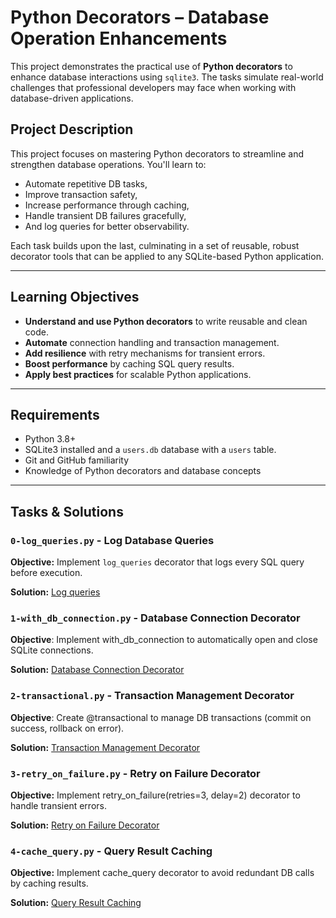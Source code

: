 # Python Decorators – Database Operation Enhancements

This project demonstrates the practical use of **Python decorators** to enhance database interactions using `sqlite3`. The tasks simulate real-world challenges that professional developers may face when working with database-driven applications.

## Project Description

This project focuses on mastering Python decorators to streamline and strengthen database operations. You'll learn to:

- Automate repetitive DB tasks,
- Improve transaction safety,
- Increase performance through caching,
- Handle transient DB failures gracefully,
- And log queries for better observability.

Each task builds upon the last, culminating in a set of reusable, robust decorator tools that can be applied to any SQLite-based Python application.

---

## Learning Objectives

- **Understand and use Python decorators** to write reusable and clean code.
- **Automate** connection handling and transaction management.
- **Add resilience** with retry mechanisms for transient errors.
- **Boost performance** by caching SQL query results.
- **Apply best practices** for scalable Python applications.

---

## Requirements

- Python 3.8+
- SQLite3 installed and a `users.db` database with a `users` table.
- Git and GitHub familiarity
- Knowledge of Python decorators and database concepts

---

## Tasks & Solutions

### `0-log_queries.py` - **Log Database Queries**

**Objective:** Implement `log_queries` decorator that logs every SQL query before execution.

**Solution:** [Log queries](0-log_queries.py)

### `1-with_db_connection.py` - **Database Connection Decorator**

**Objective**: Implement with_db_connection to automatically open and close SQLite connections.

**Solution:** [Database Connection Decorator](1-with_db_connection.py)

### `2-transactional.py` - **Transaction Management Decorator**

**Objective**: Create @transactional to manage DB transactions (commit on success, rollback on error).

**Solution:** [Transaction Management Decorator](2-transactional.py)

### `3-retry_on_failure.py` - **Retry on Failure Decorator**

**Objective:** Implement retry_on_failure(retries=3, delay=2) decorator to handle transient errors.

**Solution:** [Retry on Failure Decorator](3-retry_on_failure.py)

### `4-cache_query.py` - **Query Result Caching**

**Objective:** Implement cache_query decorator to avoid redundant DB calls by caching results.

**Solution:** [Query Result Caching](4-cache_query.py)
